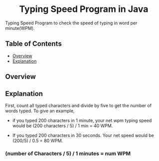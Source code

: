 <h1 align="center">Typing Speed Program in Java</h1>
 
Typing Speed Program to check the speed of typing in word per minute(WPM).
  
<!-- TABLE OF CONTENTS -->

## Table of Contents

- [Overview](#overview) 
- [Explanation ](#explanation) 

## Overview


## Explanation 

First, count all typed characters and divide by five to get the number of words typed.
To give an example, 
- if you typed 200 characters in 1 minute, your net wpm typing speed would be (200 characters / 5) / 1 min = 40 WPM.

- If you typed 200 characters in 30 seconds. Your net speed would be (200/5) / 0.5 = 80 WPM.
	
###  (number of Characters / 5) / 1 minutes = num WPM
